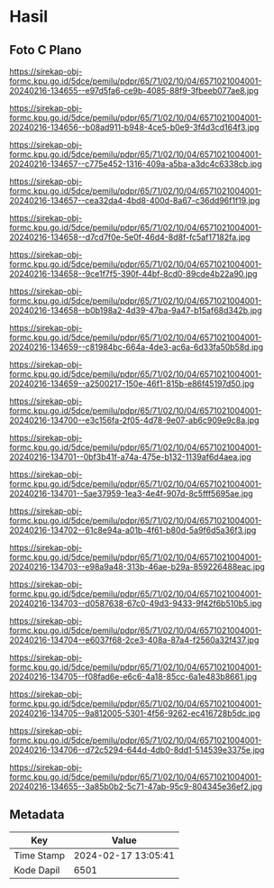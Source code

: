 # Hasil

## Foto C Plano

https://sirekap-obj-formc.kpu.go.id/5dce/pemilu/pdpr/65/71/02/10/04/6571021004001-20240216-134655--e97d5fa6-ce9b-4085-88f9-3fbeeb077ae8.jpg

https://sirekap-obj-formc.kpu.go.id/5dce/pemilu/pdpr/65/71/02/10/04/6571021004001-20240216-134656--b08ad911-b948-4ce5-b0e9-3f4d3cd164f3.jpg

https://sirekap-obj-formc.kpu.go.id/5dce/pemilu/pdpr/65/71/02/10/04/6571021004001-20240216-134657--c775e452-1316-409a-a5ba-a3dc4c6338cb.jpg

https://sirekap-obj-formc.kpu.go.id/5dce/pemilu/pdpr/65/71/02/10/04/6571021004001-20240216-134657--cea32da4-4bd8-400d-8a67-c36dd96f1f19.jpg

https://sirekap-obj-formc.kpu.go.id/5dce/pemilu/pdpr/65/71/02/10/04/6571021004001-20240216-134658--d7cd7f0e-5e0f-46d4-8d8f-fc5af17182fa.jpg

https://sirekap-obj-formc.kpu.go.id/5dce/pemilu/pdpr/65/71/02/10/04/6571021004001-20240216-134658--9ce1f7f5-390f-44bf-8cd0-89cde4b22a90.jpg

https://sirekap-obj-formc.kpu.go.id/5dce/pemilu/pdpr/65/71/02/10/04/6571021004001-20240216-134658--b0b198a2-4d39-47ba-9a47-b15af68d342b.jpg

https://sirekap-obj-formc.kpu.go.id/5dce/pemilu/pdpr/65/71/02/10/04/6571021004001-20240216-134659--c81984bc-664a-4de3-ac6a-6d33fa50b58d.jpg

https://sirekap-obj-formc.kpu.go.id/5dce/pemilu/pdpr/65/71/02/10/04/6571021004001-20240216-134659--a2500217-150e-46f1-815b-e86f45197d50.jpg

https://sirekap-obj-formc.kpu.go.id/5dce/pemilu/pdpr/65/71/02/10/04/6571021004001-20240216-134700--e3c156fa-2f05-4d78-9e07-ab6c909e9c8a.jpg

https://sirekap-obj-formc.kpu.go.id/5dce/pemilu/pdpr/65/71/02/10/04/6571021004001-20240216-134701--0bf3b41f-a74a-475e-b132-1139af6d4aea.jpg

https://sirekap-obj-formc.kpu.go.id/5dce/pemilu/pdpr/65/71/02/10/04/6571021004001-20240216-134701--5ae37959-1ea3-4e4f-907d-8c5fff5695ae.jpg

https://sirekap-obj-formc.kpu.go.id/5dce/pemilu/pdpr/65/71/02/10/04/6571021004001-20240216-134702--61c8e94a-a01b-4f61-b80d-5a9f6d5a36f3.jpg

https://sirekap-obj-formc.kpu.go.id/5dce/pemilu/pdpr/65/71/02/10/04/6571021004001-20240216-134703--e98a9a48-313b-46ae-b29a-859226488eac.jpg

https://sirekap-obj-formc.kpu.go.id/5dce/pemilu/pdpr/65/71/02/10/04/6571021004001-20240216-134703--d0587638-67c0-49d3-9433-9f42f6b510b5.jpg

https://sirekap-obj-formc.kpu.go.id/5dce/pemilu/pdpr/65/71/02/10/04/6571021004001-20240216-134704--e6037f68-2ce3-408a-87a4-f2560a32f437.jpg

https://sirekap-obj-formc.kpu.go.id/5dce/pemilu/pdpr/65/71/02/10/04/6571021004001-20240216-134705--f08fad6e-e6c6-4a18-85cc-6a1e483b8661.jpg

https://sirekap-obj-formc.kpu.go.id/5dce/pemilu/pdpr/65/71/02/10/04/6571021004001-20240216-134705--9a812005-5301-4f56-9262-ec416728b5dc.jpg

https://sirekap-obj-formc.kpu.go.id/5dce/pemilu/pdpr/65/71/02/10/04/6571021004001-20240216-134706--d72c5294-644d-4db0-8dd1-514539e3375e.jpg

https://sirekap-obj-formc.kpu.go.id/5dce/pemilu/pdpr/65/71/02/10/04/6571021004001-20240216-134655--3a85b0b2-5c71-47ab-95c9-804345e36ef2.jpg


## Metadata

| Key        | Value               |
| ---------- | ------------------- |
| Time Stamp | 2024-02-17 13:05:41 |
| Kode Dapil | 6501                |




